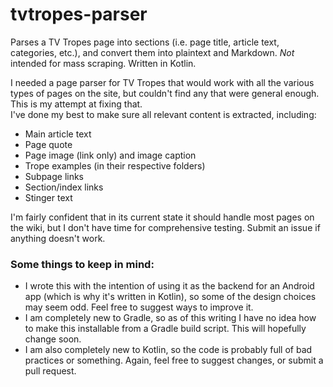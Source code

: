 # tvtropes-parser
Parses a TV Tropes page into sections (i.e. page title, article text, categories, etc.), and convert them into plaintext and Markdown. *Not* intended for mass scraping. Written in Kotlin.

I needed a page parser for TV Tropes that would work with all the various types of pages on the site, but couldn't find any that were general enough. This is my attempt at fixing that.  
I've done my best to make sure all relevant content is extracted, including:

* Main article text
* Page quote
* Page image (link only) and image caption
* Trope examples (in their respective folders)
* Subpage links
* Section/index links
* Stinger text

I'm fairly confident that in its current state it should handle most pages on the wiki, but I don't have time for comprehensive testing. Submit an issue if anything doesn't work.

### Some things to keep in mind:

* I wrote this with the intention of using it as the backend for an Android app (which is why it's written in Kotlin), so some of the design choices may seem odd. Feel free to suggest ways to improve it.
* I am completely new to Gradle, so as of this writing I have no idea how to make this installable from a Gradle build script. This will hopefully change soon.
* I am also completely new to Kotlin, so the code is probably full of bad practices or something. Again, feel free to suggest changes, or submit a pull request.
